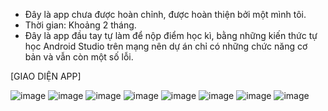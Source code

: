 - Đây là app chưa được hoàn chỉnh, được hoàn thiện bởi một mình tôi.
- Thời gian: Khoảng 2 tháng.
- Đây là app đầu tay tự làm để nộp điểm học kì, bằng những kiến thức tự học Android Studio trên mạng nên dự án chỉ có những chức năng cơ bản và vẫn còn một số lỗi.
  
[GIAO DIỆN APP]

![image](https://github.com/mikeazk2006/quanlihocsinh/assets/96047802/aae3284a-1f1e-419e-b580-eb4fdb3c6401)
![image](https://github.com/mikeazk2006/quanlihocsinh/assets/96047802/90539702-2f23-4a4d-b81a-5296c4da594b)
![image](https://github.com/mikeazk2006/quanlihocsinh/assets/96047802/febd0e87-8aeb-4eee-a5db-71f2410c7f05)
![image](https://github.com/mikeazk2006/quanlihocsinh/assets/96047802/a956f80a-3d59-42cd-9089-9056c712420c)
![image](https://github.com/mikeazk2006/quanlihocsinh/assets/96047802/f60ceb96-f64f-4449-9bdd-a1cb2b048d63)
![image](https://github.com/mikeazk2006/quanlihocsinh/assets/96047802/e5fd724e-149a-464b-a7dc-cf2228db83fa)
![image](https://github.com/mikeazk2006/quanlihocsinh/assets/96047802/121f1f0e-f9e2-4ecc-b3de-12f9e4f2a6e0)
![image](https://github.com/mikeazk2006/quanlihocsinh/assets/96047802/d2a10af3-2c7d-4f6b-b9f2-a081b382ff59)

